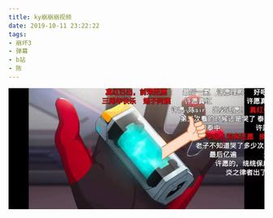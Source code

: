 ```yaml
---
title: ky崩崩崩视频
date: 2019-10-11 23:22:22
tags:
- 崩坏3
- 弹幕
- b站
- 陈
---
```

![](2019-10-11-23-22/01.jpg)
